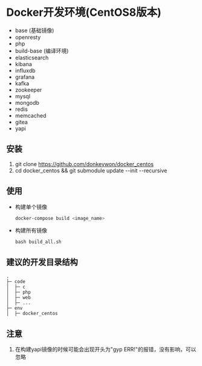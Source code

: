 # Docker开发环境(CentOS8版本)
- base (基础镜像)
- openresty
- php
- build-base (编译环境)
- elasticsearch
- kibana
- influxdb
- grafana
- kafka
- zookeeper
- mysql
- mongodb
- redis
- memcached
- gitea
- yapi

## 安装
1. git clone https://github.com/donkeywon/docker_centos
2. cd docker_centos && git submodule update --init --recursive

## 使用
- 构建单个镜像
    ```bash
    docker-compose build <image_name>
    ```
- 构建所有镜像
    ```
    bash build_all.sh
    ```

## 建议的开发目录结构
```
.
├─ code
│  ├─ c
│  ├─ php
│  ├─ web
│  ├─ ...
├─ env
│  ├─ docker_centos

```

## 注意
1. 在构建yapi镜像的时候可能会出现开头为"gyp ERR!"的报错，没有影响，可以忽略
